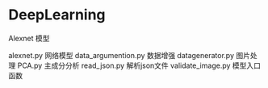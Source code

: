 # DeepLearning
Alexnet 模型

alexnet.py 网络模型
data_argumention.py 数据增强
datagenerator.py 图片处理
PCA.py 主成分分析
read_json.py 解析json文件
validate_image.py 模型入口函数
